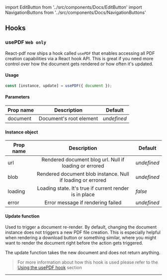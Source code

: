 import EditButton from '../src/components/Docs/EditButton'
import NavigationButtons from '../src/components/Docs/NavigationButtons'

<EditButton to="https://github.com/react-pdf/site/blob/master/docs/hooks.md" />

## Hooks

### usePDF `Web only`

React-pdf now ships a hook called `usePDF` that enables accessing all PDF creation capabilities via a React hook API. This is great if you need more control over how the document gets rendered or how often it's updated.

#### Usage

```js
const [instance, update] = usePDF({ document });
```

#### Parameters

| Prop name |       Description       | Default     |
| --------- | :---------------------: | ----------- |
| document  | Document's root element | _undefined_ |

#### Instance object

| Prop name |                         Description                         | Default     |
| --------- | :---------------------------------------------------------: | ----------- |
| url       |   Rendered document blog url. Null if loading or errored    | _undefined_ |
| blob      | Rendered document blob instance. Null if loading or errored | _undefined_ |
| loading   |   Loading state. It's true if current render is in place    | _false_     |
| error     |              Error message if rendering failed              | _undefined_ |

#### Update function

Used to trigger a document re-render. By default, changing the document instance does not triggers a new PDF file creation. This is especially helpful when rendering a download button or something similar, where you might want to render the document right before the action gets triggered.

The update function takes the new document and does not return anything.

> For more information about how this hook is used please refer to the [Using the usePDF hook](/advanced#using-the-usepdf-hook) section

---

<NavigationButtons
  backSrc="/svg"
  backText="SVG Images"
  nextSrc="/styling"
  nextText="Styling"
/>
